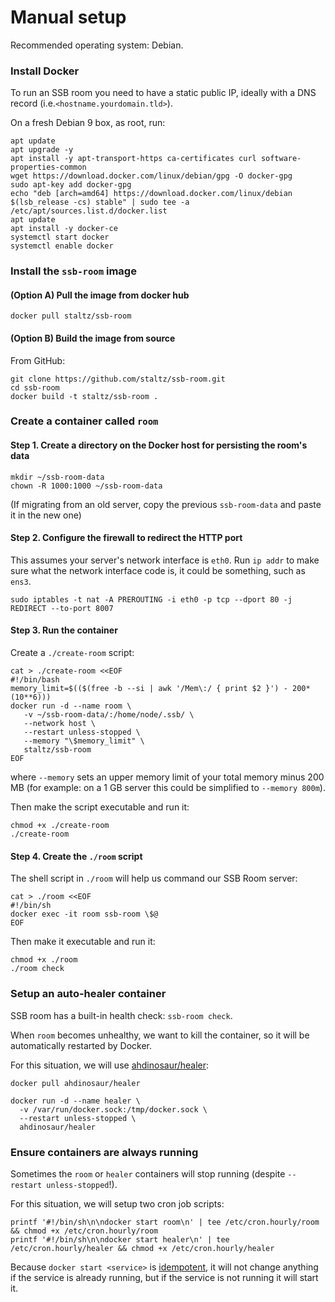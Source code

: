# Manual setup

Recommended operating system: Debian.

### Install Docker

To run an SSB room you need to have a static public IP, ideally with a DNS record (i.e.`<hostname.yourdomain.tld>`).

On a fresh Debian 9 box, as root, run:

```shell
apt update
apt upgrade -y
apt install -y apt-transport-https ca-certificates curl software-properties-common
wget https://download.docker.com/linux/debian/gpg -O docker-gpg
sudo apt-key add docker-gpg
echo "deb [arch=amd64] https://download.docker.com/linux/debian $(lsb_release -cs) stable" | sudo tee -a /etc/apt/sources.list.d/docker.list
apt update
apt install -y docker-ce
systemctl start docker
systemctl enable docker
```

### Install the `ssb-room` image

#### (Option A) Pull the image from docker hub

```shell
docker pull staltz/ssb-room
```

#### (Option B) Build the image from source

From GitHub:

```shell
git clone https://github.com/staltz/ssb-room.git
cd ssb-room
docker build -t staltz/ssb-room .
```

### Create a container called `room`

#### Step 1. Create a directory on the Docker host for persisting the room's data

```shell
mkdir ~/ssb-room-data
chown -R 1000:1000 ~/ssb-room-data
```

(If migrating from an old server, copy the previous `ssb-room-data` and paste it in the new one)

#### Step 2. Configure the firewall to redirect the HTTP port

This assumes your server's network interface is `eth0`. Run `ip addr` to make sure what the network interface code is, it could be something, such as `ens3`.

```shell
sudo iptables -t nat -A PREROUTING -i eth0 -p tcp --dport 80 -j REDIRECT --to-port 8007
```

#### Step 3. Run the container

Create a `./create-room` script:

```shell
cat > ./create-room <<EOF
#!/bin/bash
memory_limit=$(($(free -b --si | awk '/Mem\:/ { print $2 }') - 200*(10**6)))
docker run -d --name room \
   -v ~/ssb-room-data/:/home/node/.ssb/ \
   --network host \
   --restart unless-stopped \
   --memory "\$memory_limit" \
   staltz/ssb-room
EOF
```

where `--memory` sets an upper memory limit of your total memory minus 200 MB (for example: on a 1 GB server this could be simplified to `--memory 800m`).

Then make the script executable and run it:

```shell
chmod +x ./create-room
./create-room
```

#### Step 4. Create the `./room` script

The shell script in `./room` will help us command our SSB Room server:

```shell
cat > ./room <<EOF
#!/bin/sh
docker exec -it room ssb-room \$@
EOF
```

Then make it executable and run it:

```shell
chmod +x ./room
./room check
```

### Setup an auto-healer container

SSB room has a built-in health check: `ssb-room check`.

When `room` becomes unhealthy, we want to kill the container, so it will be automatically restarted by Docker.

For this situation, we will use [ahdinosaur/healer](https://github.com/ahdinosaur/healer):

```shell
docker pull ahdinosaur/healer
```

```shell
docker run -d --name healer \
  -v /var/run/docker.sock:/tmp/docker.sock \
  --restart unless-stopped \
  ahdinosaur/healer
```

### Ensure containers are always running

Sometimes the `room` or `healer` containers will stop running (despite `--restart unless-stopped`!).

For this situation, we will setup two cron job scripts:

```shell
printf '#!/bin/sh\n\ndocker start room\n' | tee /etc/cron.hourly/room && chmod +x /etc/cron.hourly/room
printf '#!/bin/sh\n\ndocker start healer\n' | tee /etc/cron.hourly/healer && chmod +x /etc/cron.hourly/healer
```

Because `docker start <service>` is [idempotent](https://en.wikipedia.org/wiki/Idempotent), it will not change anything if the service is already running, but if the service is not running it will start it.
